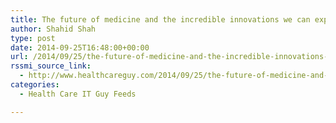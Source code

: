 ```yaml
---
title: The future of medicine and the incredible innovations we can expect by 2064
author: Shahid Shah
type: post
date: 2014-09-25T16:48:00+00:00
url: /2014/09/25/the-future-of-medicine-and-the-incredible-innovations-we-can-expect-by-2064/
rssmi_source_link:
  - http://www.healthcareguy.com/2014/09/25/the-future-of-medicine-and-the-incredible-innovations-we-can-expect-by-2064/
categories:
  - Health Care IT Guy Feeds

---
```

